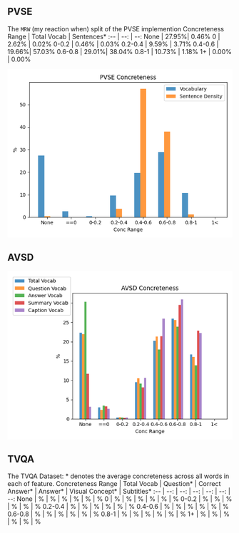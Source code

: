 ## PVSE
The `MRW` (my reaction when) split of the PVSE implemention
Concreteness Range | Total Vocab | Sentences\*
:-- | --: | --:
None    | 27.95%| 0.46%
0       | 2.62% | 0.02%
0-0.2   | 0.46% | 0.03%
0.2-0.4 | 9.59% | 3.71%
0.4-0.6 | 19.66%| 57.03%
0.6-0.8 | 29.01%| 38.04%
0.8-1 | 10.73%  | 1.18%
1+ | 0.00%  | 0.00%

![](PVSE_conc.png)

## AVSD
<!---INSERT BARCHART
The Audio-Visual Scene-Aware Dialog Dataset. \* denotes the average concreteness across all words in each of feature.
Concreteness Range | Total Vocab | Question\* | Answer\* | Summary\* | Captions\*
:-- | --: | --: | --: | --: | --:
None    | % | % | % | % | %
0       | % | % | % | % | %
0-0.2   | % | % | % | % | %
0.2-0.4 | % | % | % | % | %
0.4-0.6 | % | % | % | % | %
0.6-0.8 | % | % | % | % | %
0.8-1   | % | % | % | % | %
1+      | % | % | % | % | %
-->
![](AVSD_conc.png)

## TVQA
The TVQA Dataset: \* denotes the average concreteness across all words in each of feature.
Concreteness Range | Total Vocab | Question\* | Correct Answer\* | Answer\* | Visual Concept\* | Subtitles\*
:-- | --: | --: | --: | --: | --: | --:
None    | % | % | % | % | % | %
0       | % | % | % | % | % | %
0-0.2   | % | % | % | % | % | %
0.2-0.4 | % | % | % | % | % | %
0.4-0.6 | % | % | % | % | % | %
0.6-0.8 | % | % | % | % | % | %
0.8-1   | % | % | % | % | % | %
1+      | % | % | % | % | % | %
